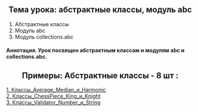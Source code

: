 <h2 style="text-align:center">Тема урока: абстрактные классы, модуль abc</h2>

1. Абстрактные классы
2. Модуль abc
3. Модуль collections.abc

#### Аннотация. Урок посвящен абстрактным классам и модулям abc и collections.abc.
<h2 style="text-align:center"> Примеры: Абстрактные классы - 8 шт :</h2>

<div>
<a href="https://github.com/kolesnikovvitaliy/pokolenie_python_oop/tree/main/7_Наследование_и_полиморфизм/7_5_Абстрактные_классы_модуль_abc/7_5_11_Классы_Average_Median_и_Harmonic">1. Классы_Average_Median_и_Harmonic</a>  &nbsp; 
</div>
<div>
<a href="https://github.com/kolesnikovvitaliy/pokolenie_python_oop/tree/main/7_Наследование_и_полиморфизм/7_5_Абстрактные_классы_модуль_abc/7_5_12_Классы_ChessPiece_King_и_Knight">2. Классы_ChessPiece_King_и_Knight</a>  &nbsp; 
</div>
<div>
<a href="https://github.com/kolesnikovvitaliy/pokolenie_python_oop/tree/main/7_Наследование_и_полиморфизм/7_5_Абстрактные_классы_модуль_abc/7_5_13_Классы_Validator_Number_и_String">3. Классы_Validator_Number_и_String</a>  &nbsp; 
</div>
